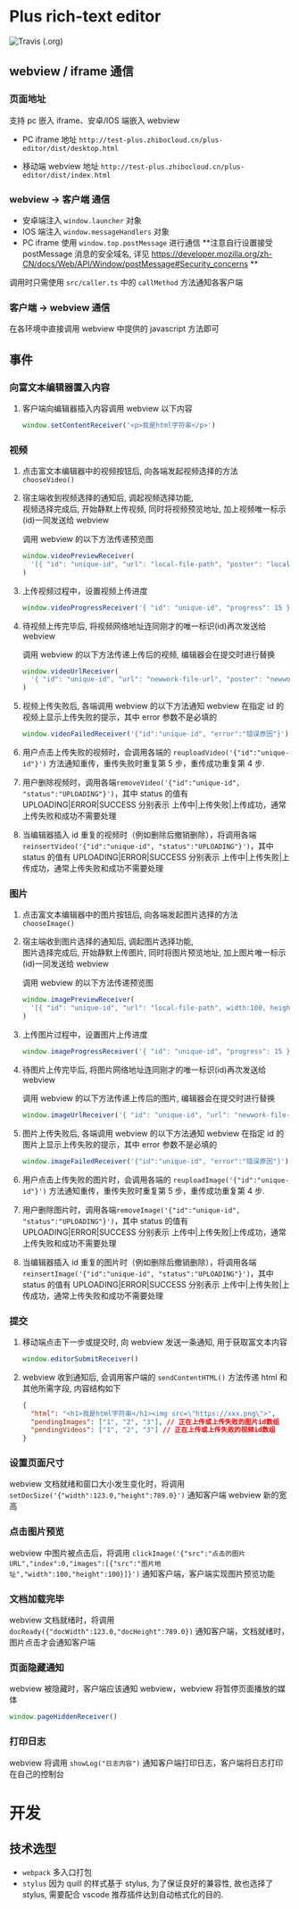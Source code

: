 # Plus rich-text editor

![Travis (.org)](https://img.shields.io/travis/slimkit/plus-editor?style=flat-square)

## webview / iframe 通信

### 页面地址

支持 pc 嵌入 iframe、安卓/IOS 端嵌入 webview

- PC iframe 地址 `http://test-plus.zhibocloud.cn/plus-editor/dist/desktop.html`

- 移动端 webview 地址 `http://test-plus.zhibocloud.cn/plus-editor/dist/index.html`

### webview -> 客户端 通信

- 安卓端注入 `window.launcher` 对象
- IOS 端注入 `window.messageHandlers` 对象
- PC iframe 使用 `window.top.postMessage` 进行通信 **注意自行设置接受 postMessage 消息的安全域名, 详见 https://developer.mozilla.org/zh-CN/docs/Web/API/Window/postMessage#Security_concerns **

调用时只需使用 `src/caller.ts` 中的 `callMethod` 方法通知各客户端

### 客户端 -> webview 通信

在各环境中直接调用 webview 中提供的 javascript 方法即可

## 事件

### 向富文本编辑器置入内容

1. 客户端向编辑器插入内容调用 webview 以下内容

   ```js
   window.setContentReceiver('<p>我是html字符串</p>')
   ```

### 视频

1. 点击富文本编辑器中的视频按钮后, 向各端发起视频选择的方法 `chooseVideo()`

2. 宿主端收到视频选择的通知后, 调起视频选择功能,  
   视频选择完成后, 开始静默上传视频, 同时将视频预览地址, 加上视频唯一标示(id)一同发送给 webview

   调用 webview 的以下方法传递预览图

   ```js
   window.videoPreviewReceiver(
     '[{ "id": "unique-id", "url": "local-file-path", "poster": "local-file-path", width:100, height:100 }]',
   )
   ```

3. 上传视频过程中，设置视频上传进度

   ```js
   window.videoProgressReceiver('{ "id": "unique-id", "progress": 15 }')
   ```

4. 待视频上传完毕后, 将视频网络地址连同刚才的唯一标识(id)再次发送给 webview

   调用 webview 的以下方法传递上传后的视频, 编辑器会在提交时进行替换

   ```js
   window.videoUrlReceiver(
     '{ "id": "unique-id", "url": "newwork-file-url", "poster": "newwork-file-url" }',
   )
   ```

5. 视频上传失败后, 各端调用 webview 的以下方法通知 webview 在指定 id 的视频上显示上传失败的提示，其中 error 参数不是必填的

   ```js
   window.videoFailedReceiver('{"id":"unique-id", "error":"错误原因"}')
   ```

6. 用户点击上传失败的视频时，会调用各端的 `reuploadVideo('{"id":"unique-id"}')` 方法通知重传，重传失败时重复第 5 步，重传成功重复第 4 步.

7. 用户删除视频时，调用各端`removeVideo('{"id":"unique-id", "status":"UPLOADING"}')`，其中 status 的值有 UPLOADING|ERROR|SUCCESS 分别表示 上传中|上传失败|上传成功，通常上传失败和成功不需要处理

8. 当编辑器插入 id 重复的视频时（例如删除后撤销删除），将调用各端`reinsertVideo('{"id":"unique-id", "status":"UPLOADING"}')`，其中 status 的值有 UPLOADING|ERROR|SUCCESS 分别表示 上传中|上传失败|上传成功，通常上传失败和成功不需要处理

### 图片

1. 点击富文本编辑器中的图片按钮后, 向各端发起图片选择的方法 `chooseImage()`

2. 宿主端收到图片选择的通知后, 调起图片选择功能,  
   图片选择完成后, 开始静默上传图片, 同时将图片预览地址, 加上图片唯一标示(id)一同发送给 webview

   调用 webview 的以下方法传递预览图

   ```js
   window.imagePreviewReceiver(
     '[{ "id": "unique-id", "url": "local-file-path", width:100, height:100 }]',
   )
   ```

3. 上传图片过程中，设置图片上传进度

   ```js
   window.imageProgressReceiver('{ "id": "unique-id", "progress": 15 }')
   ```

4. 待图片上传完毕后, 将图片网络地址连同刚才的唯一标识(id)再次发送给 webview

   调用 webview 的以下方法传递上传后的图片, 编辑器会在提交时进行替换

   ```js
   window.imageUrlReceiver('{ "id": "unique-id", "url": "newwork-file-url" }')
   ```

5. 图片上传失败后, 各端调用 webview 的以下方法通知 webview 在指定 id 的图片上显示上传失败的提示，其中 error 参数不是必填的

   ```js
   window.imageFailedReceiver('{"id":"unique-id", "error":"错误原因"}')
   ```

6. 用户点击上传失败的图片时，会调用各端的 `reuploadImage('{"id":"unique-id"}')` 方法通知重传，重传失败时重复第 5 步，重传成功重复第 4 步.

7. 用户删除图片时，调用各端`removeImage('{"id":"unique-id", "status":"UPLOADING"}')`，其中 status 的值有 UPLOADING|ERROR|SUCCESS 分别表示 上传中|上传失败|上传成功，通常上传失败和成功不需要处理

8. 当编辑器插入 id 重复的图片时（例如删除后撤销删除），将调用各端`reinsertImage('{"id":"unique-id", "status":"UPLOADING"}')`，其中 status 的值有 UPLOADING|ERROR|SUCCESS 分别表示 上传中|上传失败|上传成功，通常上传失败和成功不需要处理

### 提交

1. 移动端点击下一步或提交时, 向 webview 发送一条通知, 用于获取富文本内容

   ```js
   window.editorSubmitReceiver()
   ```

2. webview 收到通知后, 会调用客户端的 `sendContentHTML()` 方法传递 html 和其他所需字段, 内容结构如下

   ```json
   {
     "html": "<h1>我是html字符串</h1><img src=\"https://xxx.png\">",
     "pendingImages": ["1", "2", "3"], // 正在上传或上传失败的图片id数组
     "pendingVideos": ["1", "2", "3"] // 正在上传或上传失败的视频id数组
   }
   ```

### 设置页面尺寸

webview 文档就绪和窗口大小发生变化时，将调用 `setDocSize('{"width":123.0,"height":789.0}')` 通知客户端 webview 新的宽高

### 点击图片预览

webview 中图片被点击后，将调用 `clickImage('{"src":"点击的图片URL","index":0,"images":[{"src":"图片地址","width":100,"height":100}]}')` 通知客户端，客户端实现图片预览功能

### 文档加载完毕

webview 文档就绪时，将调用 `docReady({"docWidth":123.0,"docHeight":789.0})` 通知客户端，文档就绪时，图片点击才会通知客户端

### 页面隐藏通知

webview 被隐藏时，客户端应该通知 webview，webview 将暂停页面播放的媒体

```js
window.pageHiddenReceiver()
```

### 打印日志

webview 将调用 `showLog("日志内容")` 通知客户端打印日志，客户端将日志打印在自己的控制台

# 开发

## 技术选型

- `webpack` 多入口打包
- `stylus` 因为 quill 的样式基于 stylus, 为了保证良好的兼容性, 故也选择了 stylus, 需要配合 vscode 推荐插件达到自动格式化的目的.
